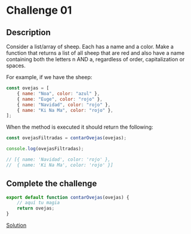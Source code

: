 # Challenge 01

## Description

Consider a list/array of sheep. Each has a name and a color. Make a function that returns a list of all sheep that are red and also have a name containing both the letters n AND a, regardless of order, capitalization or spaces.

For example, if we have the sheep:

```javascript
const ovejas = [
	{ name: "Noa", color: "azul" },
	{ name: "Euge", color: "rojo" },
	{ name: "Navidad", color: "rojo" },
	{ name: "Ki Na Ma", color: "rojo" },
];
```

When the method is executed it should return the following:

```javascript
const ovejasFiltradas = contarOvejas(ovejas);

console.log(ovejasFiltradas);

// [{ name: 'Navidad', color: 'rojo' },
//  { name: 'Ki Na Ma', color: 'rojo' }]
```

## Complete the challenge

```javascript
export default function contarOvejas(ovejas) {
	// aquí tu magia
	return ovejas;
}
```

[Solution](./js/script.js)
